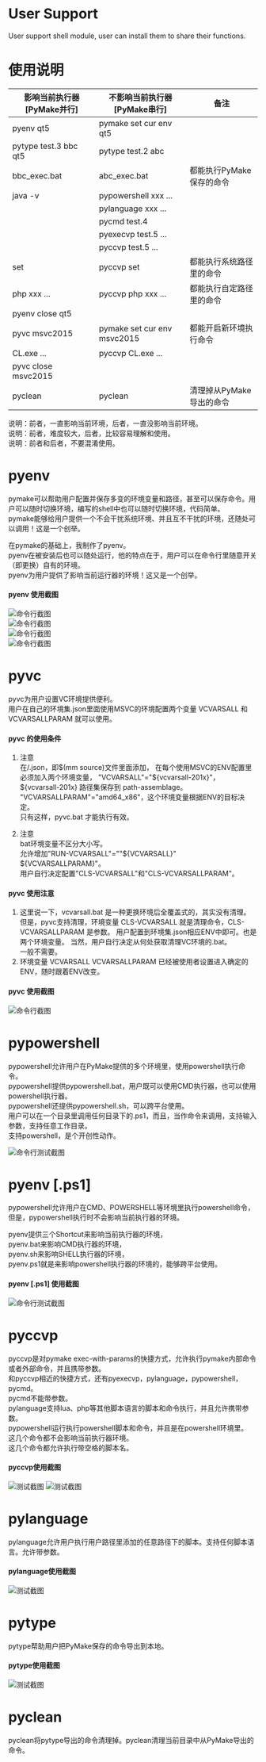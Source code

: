 # User Support  
User support shell module, user can install them to share their functions.   

# 使用说明  
|影响当前执行器 [PyMake并行]| 不影响当前执行器 [PyMake串行]| 备注 |
|-----|-----|-----|  
|pyenv qt5| pymake set cur env qt5|||
|pytype test.3 bbc qt5| pytype test.2 abc |||
|bbc_exec.bat| abc_exec.bat|都能执行PyMake保存的命令|||
|java -v|pypowershell xxx ... ||||
| |pylanguage xxx ...||
| |pycmd test.4|||
| |pyexecvp test.5 ...|||||
| |pyccvp test.5 ...||||||
|set | pyccvp set|都能执行系统路径里的命令||||
|php xxx ... | pyccvp php xxx ... |都能执行自定路径里的命令||||
|pyenv close qt5| | |
|pyvc msvc2015| pymake set cur env msvc2015 | 都能开启新环境执行命令|
|CL.exe ... | pyccvp CL.exe ... | |
|pyvc close msvc2015| | |
|pyclean | pyclean| 清理掉从PyMake导出的命令 |

说明：前者，一直影响当前环境，后者，一直没影响当前环境。    
说明：前者，难度较大，后者，比较容易理解和使用。  
说明：前者和后者，不要混淆使用。  


# pyenv   

pymake可以帮助用户配置并保存多变的环境变量和路径，甚至可以保存命令。用户可以随时切换环境，编写的shell中也可以随时切换环境，代码简单。  
pymake能够给用户提供一个不会干扰系统环境、并且互不干扰的环境，还随处可以调用！这是一个创举。  

在pymake的基础上，我制作了pyenv。    
pyenv在被安装后也可以随处运行，他的特点在于，用户可以在命令行里随意开关（即更换）自有的环境。    
pyenv为用户提供了影响当前运行器的环境！这又是一个创举。      

#### pyenv 使用截图  
![命令行截图](./screenshot/b1.png)  
![命令行截图](./screenshot/b2.png)  
![命令行截图](./screenshot/b3.png)  
![命令行截图](./screenshot/b5.png)  


# pyvc  

pyvc为用户设置VC环境提供便利。  
用户在自己的环境集.json里面使用MSVC的环境配置两个变量 VCVARSALL 和 VCVARSALLPARAM 就可以使用。

#### pyvc 的使用条件  
1. 注意  
在<source-root>/<source-file>.json，即$(mm source)文件里面添加，  
在每个使用MSVC的ENV配置里必须加入两个环境变量，  
"VCVARSALL"="${vcvarsall-201x}"，${vcvarsall-201x} 路径集保存到 path-assemblage。    
"VCVARSALLPARAM"="amd64_x86"，这个环境变量根据ENV的目标决定。     
只有这样，pyvc.bat 才能执行有效。   

2. 注意  
bat环境变量不区分大小写。  
允许增加"RUN-VCVARSALL"="\"${VCVARSALL}\" ${VCVARSALLPARAM}"。  
用户自行决定配置"CLS-VCVARSALL"和"CLS-VCVARSALLPARAM"。  

#### pyvc 使用注意    
1. 这里说一下，vcvarsall.bat 是一种更换环境后全覆盖式的，其实没有清理。
但是，pyvc支持清理，环境变量 CLS-VCVARSALL 就是清理命令，CLS-VCVARSALLPARAM 是参数。
用户配置到环境集.json相应ENV中即可。也是两个环境变量。
当然，用户自行决定从何处获取清理VC环境的.bat。  
一般不需要。   
2. 环境变量 VCVARSALL VCVARSALLPARAM 已经被使用者设置进入确定的ENV，随时跟着ENV改变。  

#### pyvc 使用截图  
![命令行截图](./screenshot/b6.png)  

# pypowershell  

pypowershell允许用户在PyMake提供的多个环境里，使用powershell执行命令。  
pypowershell提供pypowershell.bat，用户既可以使用CMD执行器，也可以使用powershell执行器。  
pypowershell还提供pypowershell.sh，可以跨平台使用。      
用户可以在一个目录里调用任何目录下的.ps1，而且，当作命令来调用，支持输入参数，支持任意工作目录。  
支持powershell，是个开创性动作。   

![命令行测试截图](./screenshot/c1.png)  

# pyenv [.ps1]  

pypowershell允许用户在CMD、POWERSHELL等环境里执行powershell命令，但是，pypowershell执行时不会影响当前执行器的环境。  

pyenv提供三个Shortcut来影响当前执行器的环境，  
pyenv.bat来影响CMD执行器的环境，  
pyenv.sh来影响SHELL执行器的环境，  
pyenv.ps1就是来影响powershell执行器的环境的，能够跨平台使用。  

#### pyenv [.ps1] 使用截图  
![命令行测试截图](./screenshot/c2.png)  

# pyccvp  

pyccvp是对pymake exec-with-params的快捷方式，允许执行pymake内部命令或者外部命令，并且携带参数。  
和pyccvp相近的快捷方式，还有pyexecvp，pylanguage，pypowershell，pycmd。  
pycmd不能带参数。  
pylanguage支持lua、php等其他脚本语言的脚本和命令执行，并且允许携带参数。  
pypowershell运行执行powershell脚本和命令，并且是在powershell环境里。  
这几个命令都不会影响当前执行器环境。  
这几个命令都允许执行带空格的脚本名。  

#### pyccvp使用截图  
![测试截图](./screenshot/d1.pyccvp.build.pro.png)
![测试截图](./screenshot/d2.png)

# pylanguage  

pylanguage允许用户执行用户路径里添加的任意路径下的脚本。支持任何脚本语言。允许带参数。  

#### pylanguage使用截图  
![测试截图](./screenshot/d3.png)  


# pytype

pytype帮助用户把PyMake保存的命令导出到本地。  

#### pytype使用截图  
![测试截图](./screenshot/d4.png)  

# pyclean 
pyclean将pytype导出的命令清理掉。pyclean清理当前目录中从PyMake导出的命令。  

